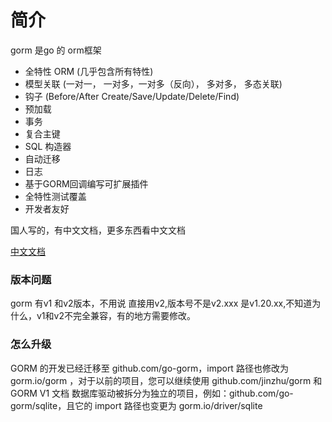 # 简介

gorm 是go 的 orm框架



- 全特性 ORM (几乎包含所有特性)
- 模型关联 (一对一， 一对多，一对多（反向）， 多对多， 多态关联)
- 钩子 (Before/After Create/Save/Update/Delete/Find)
- 预加载
- 事务
- 复合主键
- SQL 构造器
- 自动迁移
- 日志
- 基于GORM回调编写可扩展插件
- 全特性测试覆盖
- 开发者友好



国人写的，有中文文档，更多东西看中文文档


[中文文档](https://gorm.io/zh_CN/docs/models.html)





### 版本问题

gorm 有v1 和v2版本，不用说 直接用v2,版本号不是v2.xxx 是v1.20.xx,不知道为什么，v1和v2不完全兼容，有的地方需要修改。



### 怎么升级

GORM 的开发已经迁移至 github.com/go-gorm，import 路径也修改为 gorm.io/gorm ，对于以前的项目，您可以继续使用 github.com/jinzhu/gorm 和 GORM V1 文档
数据库驱动被拆分为独立的项目，例如：github.com/go-gorm/sqlite，且它的 import 路径也变更为 gorm.io/driver/sqlite





